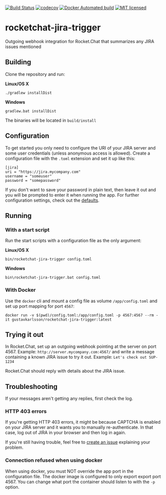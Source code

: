 [![Build Status](https://travis-ci.org/gustavkarlsson/rocketchat-jira-trigger.svg?branch=master)](https://travis-ci.org/gustavkarlsson/rocketchat-jira-trigger)
[![codecov](https://codecov.io/gh/gustavkarlsson/rocketchat-jira-trigger/branch/master/graph/badge.svg)](https://codecov.io/gh/gustavkarlsson/rocketchat-jira-trigger)
[![Docker Automated build](https://img.shields.io/docker/automated/gustavkarlsson/rocketchat-jira-trigger.svg)](https://hub.docker.com/r/gustavkarlsson/rocketchat-jira-trigger)
[![MIT licensed](https://img.shields.io/badge/license-MIT-blue.svg)](https://github.com/gustavkarlsson/rocketchat-jira-trigger/blob/master/LICENSE)

# rocketchat-jira-trigger
Outgoing webhook integration for Rocket.Chat that summarizes any JIRA issues mentioned

## Building
Clone the repository and run:

**Linux/OS X**
```
./gradlew installDist
```
**Windows**
```
gradlew.bat installDist
```
The binaries will be located in `build/install`

## Configuration
To get started you only need to configure the URI of your JIRA server and some user credentials (unless anonymous access is allowed).
Create a configuration file with the `.toml` extension and set it up like this:
```
[jira]
uri = "https://jira.mycompany.com"
username = "someuser"
password = "somepassword"
```
If you don't want to save your password in plain text, then leave it out and you will be prompted to enter it when running the app.
For further configuration settings, check out the [defaults](https://github.com/gustavkarlsson/rocketchat-jira-trigger/blob/master/src/main/resources/defaults.toml).

## Running

### With a start script
Run the start scripts with a configuration file as the only argument:

**Linux/OS X**
```
bin/rocketchat-jira-trigger config.toml
```
**Windows**
```
bin\rocketchat-jira-trigger.bat config.toml
```

### With Docker
Use the `docker` cli and mount a config file as volume `/app/config.toml` and set up port mapping for port `4567`:
```
docker run -v $(pwd)/config.toml:/app/config.toml -p 4567:4567 --rm -it gustavkarlsson/rocketchat-jira-trigger:latest
```

## Trying it out
In Rocket.Chat, set up an outgoing webhook pointing at the server on port 4567. Example: `http://server.mycompany.com:4567/`
and write a message containing a known JIRA issue to try it out. Example: `Let's check out SUP-1234`

Rocket.Chat should reply with details about the JIRA issue.

## Troubleshooting
If your messages aren't getting any replies, first check the log.

### HTTP 403 errors
If you're getting HTTP 403 errors, it might be because CAPTCHA is enabled on your JIRA server and it wants you to manually re-authenticate. In that case, log out of JIRA in your browser and then log in again.

If you're still having trouble, feel free to [create an issue](https://github.com/gustavkarlsson/rocketchat-jira-trigger/issues/new) explaining your problem.

### Connection refused when using docker
When using docker, you must NOT override the app port in the configuration file. The docker image is configured to
only export export port 4567. You can change what port the container should listen to with the `-p` option.
